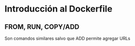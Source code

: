 Introducción al Dockerfile
============================

FROM, RUN, COPY/ADD
--------------------

Son comandos similares salvo que ADD permite agregar URLs 


